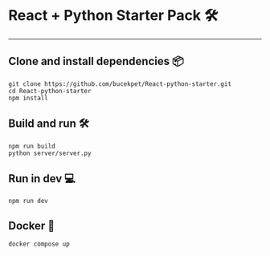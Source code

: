 # React + Python Starter Pack 🛠️

---

## Clone and install dependencies 📦
```
git clone https://github.com/bucekpet/React-python-starter.git
cd React-python-starter
npm install
```

## Build and run 🛠️
```
npm run build
python server/server.py
```

## Run in dev 💻
```
npm run dev
```

## Docker 🐳
```
docker compose up
```